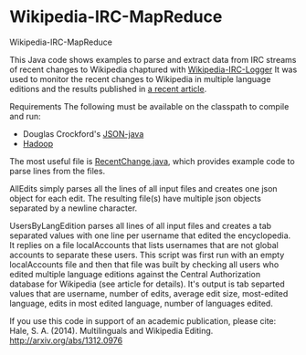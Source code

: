 Wikipedia-IRC-MapReduce
====================

Wikipedia-IRC-MapReduce

This Java code shows examples to parse and extract data from IRC streams of recent changes to Wikipedia chaptured with [Wikipedia-IRC-Logger](https://github.com/computermacgyver/Wikipedia-IRC-Logger) It was used to monitor the recent changes to Wikipedia in multiple language editions and the results published in [a recent article](http://arxiv.org/abs/1312.0976).

Requirements
The following must be available on the classpath to compile and run:
* Douglas Crockford's [JSON-java](https://github.com/douglascrockford/JSON-java)
* [Hadoop](http://hadoop.apache.org/)

The most useful file is [RecentChange.java](), which provides example code to parse lines from the files. 

AllEdits simply parses all the lines of all input files and creates one json object for each edit. The resulting file(s) have multiple json objects separated by a newline character.

UsersByLangEdition parses all lines of all input files and creates a tab separated values with one line per username that edited the encyclopedia. It replies on a file localAccounts that lists usernames that are not global accounts to separate these users. This script was first run with an empty localAccounts file and then that file was built by checking all users who edited multiple language editions against the Central Authorization database for  Wikipedia (see article for details). It's output is tab separted values that are username, number of edits, average edit size, most-edited language, edits in most edited language, number of languages edited.


If you use this code in support of an academic publication, please cite:
    Hale, S. A. (2014). Multilinguals and Wikipedia Editing. http://arxiv.org/abs/1312.0976
  

